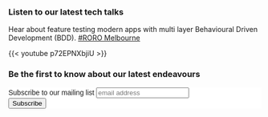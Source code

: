 ---
---

### Listen to our latest tech talks

Hear about feature testing modern apps with multi layer Behavioural Driven Development (BDD).
[#RORO Melbourne](https://www.meetup.com/Ruby-On-Rails-Oceania-Melbourne/)

{{< youtube p72EPNXbjiU >}}

<!-- Begin Mailchimp Signup Form -->
<link href="//cdn-images.mailchimp.com/embedcode/horizontal-slim-10_7.css" rel="stylesheet" type="text/css">
<style type="text/css">
	#mc_embed_signup{background:#fff; clear:left; font:14px Helvetica,Arial,sans-serif; width:100%;}
	/* Add your own Mailchimp form style overrides in your site stylesheet or in this style block.
	   We recommend moving this block and the preceding CSS link to the HEAD of your HTML file. */
</style>

### Be the first to know about our latest endeavours

<div id="mc_embed_signup">
<form action="https://failure-driven.us19.list-manage.com/subscribe/post?u=7206c4a51341123e351195246&amp;id=ec5d157e17" method="post" id="mc-embedded-subscribe-form" name="mc-embedded-subscribe-form" class="validate" target="_blank" novalidate>
    <div id="mc_embed_signup_scroll">
	<label for="mce-EMAIL">Subscribe to our mailing list</label>
	<input type="email" value="" name="EMAIL" class="email" id="mce-EMAIL" placeholder="email address" required>
    <!-- real people should not fill this in and expect good things - do not remove this or risk form bot signups-->
    <div style="position: absolute; left: -5000px;" aria-hidden="true"><input type="text" name="b_7206c4a51341123e351195246_ec5d157e17" tabindex="-1" value=""></div>
    <div class="clear"><input type="submit" value="Subscribe" name="subscribe" id="mc-embedded-subscribe" class="button"></div>
    </div>
</form>
</div>
<!--End mc_embed_signup-->
